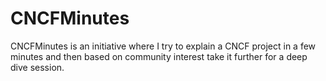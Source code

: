 # CNCFMinutes
CNCFMinutes is an initiative where I try to explain a CNCF project in a few minutes and then based on community interest take it further for a deep dive session.
